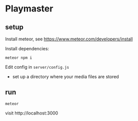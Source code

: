 # Playmaster

## setup

Install meteor, see https://www.meteor.com/developers/install

Install dependencies:
```
meteor npm i
```

Edit config in `server/config.js`
- set up a directory where your media files are stored

## run

```
meteor
```

visit http://localhost:3000
